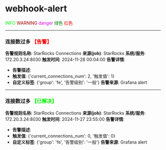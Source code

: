 # webhook-alert


<font color=info> INFO </font>
<font color=warning> WARNING </font>
<font color=danger> danger </font>
<font color=green> 绿色 </font>
<font color=red> 红色 </font>

---
### 连接数过多 <font color=red>【告警】</font>
**告警规则名称**: StarRocks Connections
**来源(job)**: StarRocks
**系统/服务**: 172.20.3.24:8030
**触发时间**: 2024-11-28 00:04:00
**告警详情**: 
- **告警描述**: 
- **触发值**: {'current_connections_num': 2, '触发值': 1}
- **自定义标签**: {'group': 'fe', '告警级别': '一般'}
**告警来源**: Grafana alert

---

### 连接数过多 <font color=info>【已解决】</font>
**告警规则名称**: StarRocks Connections
**来源(job)**: StarRocks
**系统/服务**: 172.20.3.24:8030
**触发时间**: 2024-11-27 23:55:00
**告警详情**: 
- **告警描述**: 
- **触发值**: {'current_connections_num': 0, '触发值': 0}
- **自定义标签**: {'group': 'fe', '告警级别': '一般'}
**告警来源**: Grafana alert
